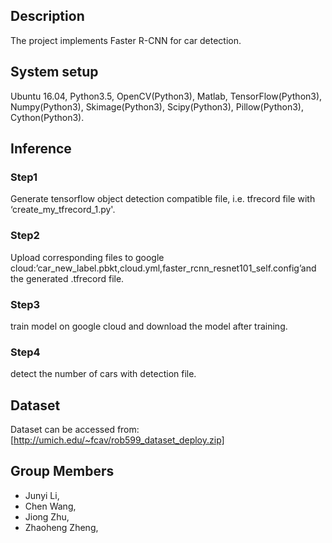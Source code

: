 ## Description

The project implements Faster R-CNN for car detection.


## System setup

Ubuntu 16.04, Python3.5, OpenCV(Python3), Matlab, TensorFlow(Python3),
Numpy(Python3), Skimage(Python3), Scipy(Python3), Pillow(Python3), Cython(Python3).

## Inference

### Step1

Generate tensorflow object detection compatible file, i.e. tfrecord file with ‘create_my_tfrecord_1.py'.

### Step2

Upload corresponding files to google cloud:’car_new_label.pbkt,cloud.yml,faster_rcnn_resnet101_self.config’and the generated .tfrecord file.

### Step3

train model on google cloud and download the model after training.

### Step4

detect the number of cars with detection file.

## Dataset

 Dataset can be accessed from: [http://umich.edu/~fcav/rob599_dataset_deploy.zip]

## Group Members

* Junyi Li,
* Chen Wang,
* Jiong Zhu,
* Zhaoheng Zheng,
